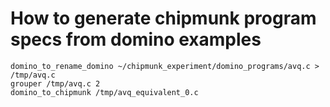 # How to generate chipmunk program specs from domino examples

```shell
domino_to_rename_domino ~/chipmunk_experiment/domino_programs/avq.c > /tmp/avq.c
grouper /tmp/avq.c 2
domino_to_chipmunk /tmp/avq_equivalent_0.c
```
